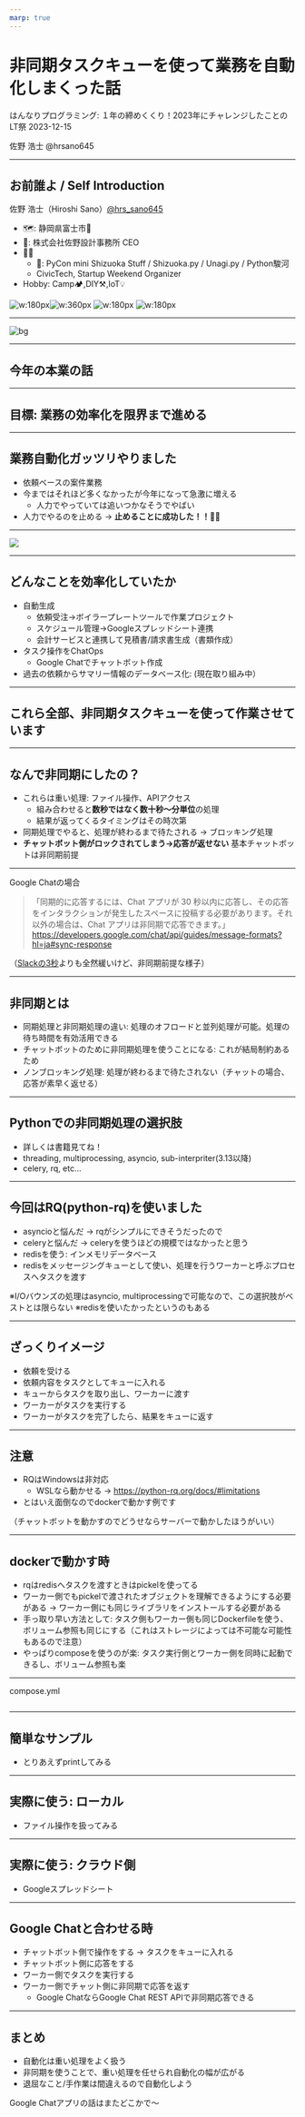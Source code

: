 ```yaml
---
marp: true
---
```



# 非同期タスクキューを使って業務を自動化しまくった話

はんなりプログラミング: １年の締めくくり！2023年にチャレンジしたことのLT祭
2023-12-15  

佐野  浩士 @hrsano645

---

## お前誰よ / Self Introduction

佐野 浩士（Hiroshi Sano）[@hrs_sano645](https://twitter.com/hrs_sano645)

* 🗺️: 静岡県富士市🗻
* 🏢: 株式会社佐野設計事務所 CEO
* 👥🤝
  * 🐍: PyCon mini Shizuoka Stuff / Shizuoka.py / Unagi.py / Python駿河
  * CivicTech, Startup Weekend Organizer
* Hobby: Camp🏕️,DIY⚒️,IoT💡

![w:180px](/images/sns-logo.jpg)![w:360px](/images/shizuokaLogo.png) ![w:180px](https://lh3.googleusercontent.com/pw/AIL4fc9DDT9ootdGiDNZiGUybbHE5WRnm68hFp6XknmZc2lVttIBKJ180GVq0NE2qtcGRbx8OBVAak3E4qHa7H5iXw8gtQqkY4l6tWrFkIHUA96q1jcqE2_f) ![w:180px](https://lh3.googleusercontent.com/pw/AIL4fc_3zxLYLoa5SSL_apqpJ3WCY9BRMfXRL4jUYaYouX3MvqiMU5eSCi8be6eQIvboRzgNZ3ZvdZAIET40tJD7I4y8dSHF6UByo-u8jXhLFFGv5rAw_kZU)

---

![bg](../images/sano-design_info.png)

<!-- 

* 株式会社佐野設計事務所は自動車プレス金型という機械を設計する事務所です。3D CADを使い設計、また自動車業界に限らず、製品の3Dモデリングも扱っております。
* こういった設計データはデジタルデータになります。データを使い関連業務の改善に、Pythonやクラウドサービスなどを組み合わせて実現しています。
* 製造業なのですがデジタル化で取り組んでいまして、同じように取り組まれている方や、ご興味ある方がいましたら、後ほどのパーティでぜひ意見交換できたらと思います。
* もちろん静岡のPythonコミュニティとしても参加していますので、コミュニティスタッフとしてもお気軽にお声がけください！
-->

---

## 今年の本業の話

---

## 目標: 業務の効率化を限界まで進める

---

## 業務自動化ガッツリやりました

* 依頼ベースの案件業務
* 今まではそれほど多くなかったが今年になって急激に増える
  * 人力でやっていては追いつかなそうでやばい
* 人力でやるのを止める
  -> **止めることに成功した！！🙌😆**

---

<img src="https://docs.google.com/drawings/d/e/2PACX-1vQBh0RhxGqcYq-yaIYWBAGf5OvOwtf5FxMH3bNf7hDUU0JfiSFA4gm3uMVou0-zaJrQJF91f0pQL7GV/pub?w=600&amp;h=400">

---

## どんなことを効率化していたか

* 自動生成
  * 依頼受注→ボイラープレートツールで作業プロジェクト
  * スケジュール管理→Googleスプレッドシート連携
  * 会計サービスと連携して見積書/請求書生成（書類作成）
* タスク操作をChatOps
  * Google Chatでチャットボット作成
* 過去の依頼からサマリー情報のデータベース化: (現在取り組み中）

<!-- _footer: 始まりと終わりを自動化することで、中身の作業に集中できるような体制 -->

---

## これら全部、非同期タスクキューを使って作業させています

---

## なんで非同期にしたの？

* これらは重い処理: ファイル操作、APIアクセス
  * 組み合わせると**数秒ではなく数十秒〜分単位**の処理
  * 結果が返ってくるタイミングはその時次第
* 同期処理でやると、処理が終わるまで待たされる
  -> ブロッキング処理
* **チャットボット側がロックされてしまう->応答が返せない**
  基本チャットボットは非同期前提

---

Google Chatの場合

> 「同期的に応答するには、Chat アプリが 30 秒以内に応答し、その応答をインタラクションが発生したスペースに投稿する必要があります。それ以外の場合は、Chat アプリは非同期で応答できます。」
> <https://developers.google.com/chat/api/guides/message-formats?hl=ja#sync-response>

（[Slackの3秒](https://api.slack.com/interactivity/slash-commands#responding_basic_receipt:~:text=This%20confirmation%20must,ignore%20the%20request.)よりも全然緩いけど、非同期前提な様子）

---

## 非同期とは

* 同期処理と非同期処理の違い: 処理のオフロードと並列処理が可能。処理の待ち時間を有効活用できる
* チャットボットのために非同期処理を使うことになる: これが結局制約あるため
* ノンブロッキング処理: 処理が終わるまで待たされない（チャットの場合、応答が素早く返せる）

---

## Pythonでの非同期処理の選択肢

* 詳しくは書籍見てね！
* threading, multiprocessing, asyncio, sub-interpriter(3.13以降)
* celery, rq, etc...

---

## 今回はRQ(python-rq)を使いました

* asyncioと悩んだ -> rqがシンプルにできそうだったので
* celeryと悩んだ -> celeryを使うほどの規模ではなかったと思う
* redisを使う: インメモリデータベース
* redisをメッセージングキューとして使い、処理を行うワーカーと呼ぶプロセスへタスクを渡す

※I/Oバウンズの処理はasyncio, multiprocessingで可能なので、この選択肢がベストとは限らない
※redisを使いたかったというのもある

---

## ざっくりイメージ

* 依頼を受ける
* 依頼内容をタスクとしてキューに入れる
* キューからタスクを取り出し、ワーカーに渡す
* ワーカーがタスクを実行する
* ワーカーがタスクを完了したら、結果をキューに返す

<!-- これらをシーケンス図にする -->

---

## 注意

* RQはWindowsは非対応
  * WSLなら動かせる
  -> <https://python-rq.org/docs/#limitations>
* とはいえ面倒なのでdockerで動かす例です

（チャットボットを動かすのでどうせならサーバーで動かしたほうがいい）

---

## dockerで動かす時

* rqはredisへタスクを渡すときはpickelを使ってる
* ワーカー側でもpickelで渡されたオブジェクトを理解できるようにする必要がある -> ワーカー側にも同じライブラリをインストールする必要がある
* 手っ取り早い方法として: タスク側もワーカー側も同じDockerfileを使う、ボリューム参照も同じにする（これはストレージによっては不可能な可能性もあるので注意）
* やっぱりcomposeを使うのが楽: タスク実行側とワーカー側を同時に起動できるし、ボリューム参照も楽

---

compose.yml

```yml

```

---

## 簡単なサンプル

* とりあえずprintしてみる

---

## 実際に使う: ローカル

* ファイル操作を扱ってみる

---

## 実際に使う: クラウド側

* Googleスプレッドシート

---

## Google Chatと合わせる時

* チャットボット側で操作をする -> タスクをキューに入れる
* チャットボット側に応答をする
* ワーカー側でタスクを実行する
* ワーカー側でチャット側に非同期で応答を返す
  * Google ChatならGoogle Chat REST APIで非同期応答できる

---

## まとめ

* 自動化は重い処理をよく扱う
* 非同期を使うことで、重い処理を任せられ自動化の幅が広がる
* 退屈なこと/手作業は間違えるので自動化しよう

Google Chatアプリの話はまたどこかで〜
